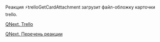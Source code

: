 
Реакция ⚡️trelloGetCardAttachment загрузит файл-обложку карточки trello.



[QNext. Trello](/ph/QNext-admin-trello-about-02-16)

[QNext. Перечень реакции](/ph/QNext-admin-reaction-about-05-01)

